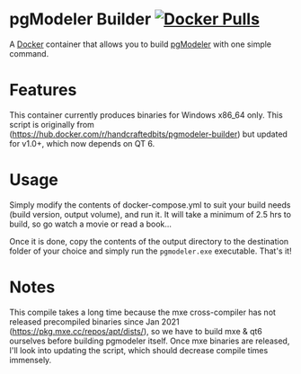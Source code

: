 # pgModeler Builder [![Docker Pulls](https://img.shields.io/docker/pulls/bqtran/pgmodeler-builder.svg?maxAge=2592000)](https://hub.docker.com/r/bqtran/pgmodeler-builder)

A [Docker](https://www.docker.com) container that allows you to build [pgModeler](https://pgmodeler.io/) with one
simple command.

# Features

This container currently produces binaries for Windows x86_64 only. This script is originally from (https://hub.docker.com/r/handcraftedbits/pgmodeler-builder) but updated for v1.0+, which now depends on QT 6.

# Usage

Simply modify the contents of docker-compose.yml to suit your build needs (build version, output volume), and run it. It will take a minimum of 2.5 hrs to build, so go watch a movie or read a book...

Once it is done, copy the contents of the output directory to the destination folder of your choice and simply run the `pgmodeler.exe` executable.  That's it!

# Notes
This compile takes a long time because the mxe cross-compiler has not released precompiled binaries since Jan 2021 (https://pkg.mxe.cc/repos/apt/dists/), so we have to build mxe & qt6 ourselves before building pgmodeler itself. Once mxe binaries are released, I'll look into updating the script, which should decrease compile times immensely.